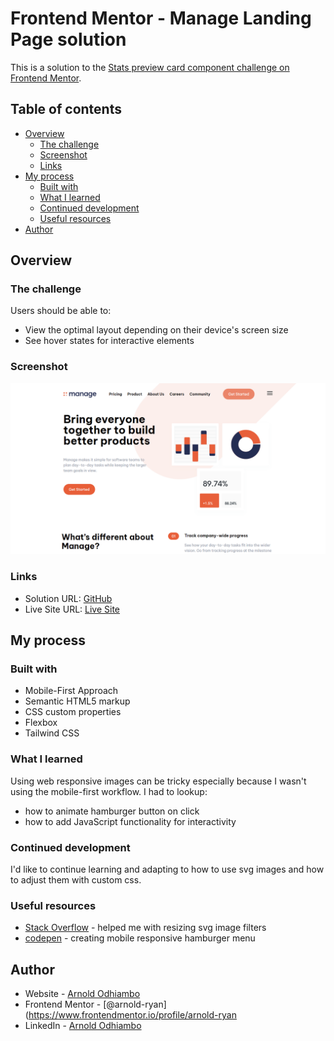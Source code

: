 # Frontend Mentor - Manage Landing Page solution

This is a solution to the [Stats preview card component challenge on Frontend Mentor](https://www.frontendmentor.io/challenges/stats-preview-card-component-8JqbgoU62).

## Table of contents

- [Overview](#overview)
  - [The challenge](#the-challenge)
  - [Screenshot](#screenshot)
  - [Links](#links)
- [My process](#my-process)
  - [Built with](#built-with)
  - [What I learned](#what-i-learned)
  - [Continued development](#continued-development)
  - [Useful resources](#useful-resources)
- [Author](#author)

## Overview

### The challenge

Users should be able to:

- View the optimal layout depending on their device's screen size
- See hover states for interactive elements

### Screenshot

![](./Screen-shot.png)

### Links

- Solution URL: [GitHub](https://github.com/arnold-ryan/manage-landing-page-master)
- Live Site URL: [Live Site](https://arnold-manage.netlify.app/)

## My process

### Built with

- Mobile-First Approach
- Semantic HTML5 markup
- CSS custom properties
- Flexbox
- Tailwind CSS

### What I learned

Using web responsive images can be tricky especially because I wasn't using the mobile-first workflow. I had to lookup:

- how to animate hamburger button on click
- how to add JavaScript functionality for interactivity

### Continued development

I'd like to continue learning and adapting to how to use svg images and how to adjust them with custom css.

### Useful resources

- [Stack Overflow](https://stackoverflow.com/questions/3120739/resizing-svg-in-html) - helped me with resizing svg image filters
- [codepen](https://codepen.io/designcouch/pen/ExvwPY) - creating mobile responsive hamburger menu

## Author

- Website - [Arnold Odhiambo](https://arnold-portfolio.netlify.app)
- Frontend Mentor - [@arnold-ryan](https://www.frontendmentor.io/profile/arnold-ryan
- LinkedIn - [Arnold Odhiambo](https://www.linkedin.com/in/arnold-odhiambo-dev/)
